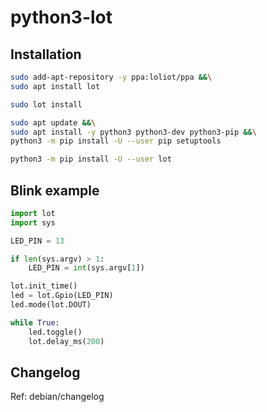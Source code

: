# python3-lot

## Installation

```bash
sudo add-apt-repository -y ppa:loliot/ppa &&\
sudo apt install lot
```

```bash
sudo lot install
```

```bash
sudo apt update &&\
sudo apt install -y python3 python3-dev python3-pip &&\
python3 -m pip install -U --user pip setuptools
```

```bash
python3 -m pip install -U --user lot
```

## Blink example

```python
import lot
import sys

LED_PIN = 13

if len(sys.argv) > 1:
    LED_PIN = int(sys.argv[1])

lot.init_time()
led = lot.Gpio(LED_PIN)
led.mode(lot.DOUT)

while True:
    led.toggle()
    lot.delay_ms(200)
```

## Changelog

Ref: debian/changelog
